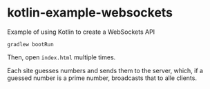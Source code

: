 # kotlin-example-websockets

Example of using Kotlin to create a WebSockets API

`gradlew bootRun`

Then, open `index.html` multiple times.

Each site guesses numbers and sends them to the server, which, if a guessed number is a prime number, broadcasts that to alle clients. 